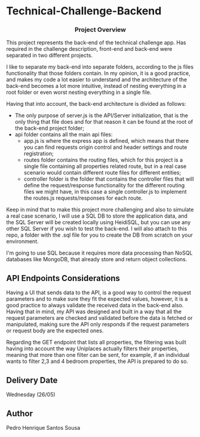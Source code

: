 # Technical-Challenge-Backend

<p align="center">
    <h3 align="center">Project Overview</h3>
</p>

This project represents the back-end of the technical challenge app. Has required in the challenge description, front-end and back-end were separated in two different projects.

I like to separate my back-end into separate folders, according to the js files functionality that those folders contain. In my opinion, it is a good practice, and makes my code a lot easier to understand and the architecture of the back-end becomes a lot more intuitive, instead of nesting everything in a root folder or even worst nesting everything in a single file.

Having that into account, the back-end architecture is divided as follows:

<ul>
    <li>The only purpose of server.js is the API/Server initialization, that is the only thing that file does and for that reason it can be found at the root of the back-end project folder;
    </li>
    <li>api folder contains all the main api files:
        <ul>
            <li>app.js is where the express app is defined, which means that there you can find requests origin control and header settings and route registration;</li>
            <li>routes folder contains the routing files, which for this project is a single file containing all properties related route, but in a real case scenario would contain different route files for different entities;</li>
            <li>controller folder is the folder that contains the controller files that will define the request/response functionality for the different routing files we might have, in this case a single controller.js to implement the routes.js requests/responses for each route.</li>
        </ul>
</ul>

Keep in mind that to make this project more challenging and also to simulate a real case scenario, I will use a SQL DB to store the application data, and the SQL Server will be created locally using HeidiSQL, but you can use any other SQL Server if you wish to test the back-end. I will also attach to this repo, a folder with the .sql file for you to create the DB from scratch on your environment.

I'm going to use SQL because it requires more data processing than NoSQL databases like MongoDB, that already store and return object collections.

## API Endpoints Considerations

Having a UI that sends data to the API, is a good way to control the request parameters and to make sure they fit the expected values, however, it is a good practice to always validate the received data in the back-end also. Having that in mind, my API was designed and built in a way that all the request parameters are checked and validated before the data is fetched or manipulated, making sure the API only responds if the request parameters or request body are the expected ones.

Regarding the GET endpoint that lists all properties, the filtering was built having into account the way Uniplaces actually filters their properties, meaning that more than one filter can be sent, for example, if an individual wants to filter 2,3 and 4 bedroom properties, the API is prepared to do so.

## Delivery Date

Wednesday (26/05)

## Author

Pedro Henrique Santos Sousa
